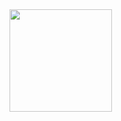 <img height="180em" src="https://github-readme-stats.vercel.app/api?username=avirajaj5121_icons=true&hide_border=true&&count_private=true&include_all_commits=true" />
